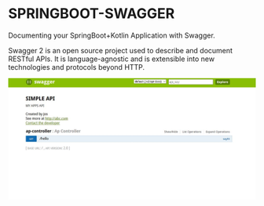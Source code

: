 # SPRINGBOOT-SWAGGER

Documenting your SpringBoot+Kotlin Application with Swagger.


Swagger 2 is an open source project used to describe and document RESTful APIs. It is language-agnostic and is extensible into new technologies and protocols beyond HTTP.



![Example](https://github.com/wambugucoder/SPRINGBOOT-SWAGGER/blob/main/Demo.JPG)

